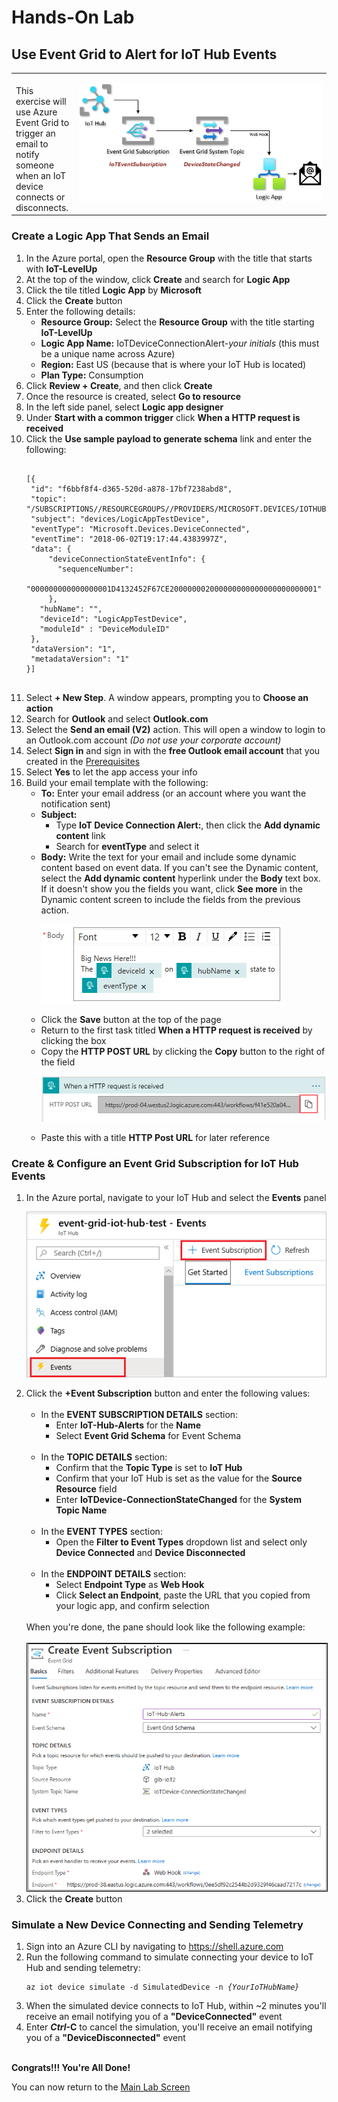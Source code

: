<h1>Hands-On Lab</h1>

<h2>Use Event Grid to Alert for IoT Hub Events</h2>
<table>
<tr>
<td width="20%" valign="top"><br>This exercise will use Azure Event Grid to trigger an email to notify someone when an IoT device connects or disconnects.</td>
<td>

![EventGridDiagram](./images/EventGridDiagram.png) 

</td>
</tr>
</table>
<p>
<h3>Create a Logic App That Sends an Email</h3>
<ol>
  <li>In the Azure portal, open the <b>Resource Group</b> with the title that starts with <b>IoT-LevelUp</b>
  <li>At the top of the window, click <b>Create</b> and search for <b>Logic App</b>
  <li>Click the tile titled <b>Logic App</b> by <b>Microsoft</b>
  <li>Click the <b>Create</b> button
  <li>Enter the following details:
    <ul>
      <li><b>Resource Group:</b> Select the <b>Resource Group</b> with the title starting <b>IoT-LevelUp</b>
      <li><b>Logic App Name:</b> IoTDeviceConnectionAlert-<i>your initials</i>  (this must be a unique name across Azure)
      <li><b>Region:</b>  East US (because that is where your IoT Hub is located)
      <li><b>Plan Type:</b> Consumption
    </ul>
  <li>Click <b>Review + Create</b>, and then click <b>Create</b>
  <li>Once the resource is created, select <b>Go to resource</b>
  <li>In the left side panel, select <b>Logic app designer</b>
  <li>Under <b>Start with a common trigger</b> click <b>When a HTTP request is received</b>
  <li>Click the <b>Use sample payload to generate schema</b> link and enter the following:
    <pre><code class="lang-azurecli" title="JSON">
[{  
 "id": "f6bbf8f4-d365-520d-a878-17bf7238abd8",
 "topic": "/SUBSCRIPTIONS/<azure subscription ID>/RESOURCEGROUPS/<resource group name>/PROVIDERS/MICROSOFT.DEVICES/IOTHUBS/<hub name>",
 "subject": "devices/LogicAppTestDevice",
 "eventType": "Microsoft.Devices.DeviceConnected",
 "eventTime": "2018-06-02T19:17:44.4383997Z",
 "data": {
     "deviceConnectionStateEventInfo": {
       "sequenceNumber":
         "000000000000000001D4132452F67CE200000002000000000000000000000001"
     },
   "hubName": "<hub name>",
   "deviceId": "LogicAppTestDevice",
   "moduleId" : "DeviceModuleID"
 }, 
 "dataVersion": "1",
 "metadataVersion": "1"
}]
 </code></pre>
 <li>Select <b>+ New Step</b>. A window appears, prompting you to <b>Choose an action</b>
 <li>Search for <b>Outlook</b> and select <b>Outlook.com</b>
 <li>Select the <b>Send an email (V2)</b> action.  This will open a window to login to an Outlook.com account <i>(Do not use your corporate account)</i>
 <li>Select <b>Sign in</b> and sign in with the <b>free Outlook email account</b> that you created in the <a href="./prerequisites.md">Prerequisites</a>
 <li>Select <b>Yes</b> to let the app access your info
 <li>Build your email template with the following:
 <ul>
   <li><b>To:</b> Enter your email address (or an account where you want the notification sent)
   <li><b>Subject:</b>
   <ul>
     <li>Type <b>IoT Device Connection Alert:</b>, then click the <b>Add dynamic content</b> link
     <li>Search for <b>eventType</b> and select it
   </ul>
 <li><b>Body:</b> Write the text for your email and include some dynamic content based on event data. If you can't see the Dynamic content, select the <b>Add dynamic content</b> hyperlink under the <b>Body</b> text box. If it doesn't show you the fields you want, click <b>See more</b> in the Dynamic content screen to include the fields from the previous action.
 
 ![AlertEmailBody](./images/IoTDeviceConnectionStateAlert-Body.png)
 <li>Click the <b>Save</b> button at the top of the page
 <li>Return to the first task titled <b>When a HTTP request is received</b> by clicking the box
 <li>Copy the <b>HTTP POST URL</b> by clicking the <b>Copy</b> button to the right of the field
 
 ![WebHookURL](./images/HTTPWebHook-URL.png)
 <li>Paste this with a title <b>HTTP Post URL</b> for later reference
</ol>
<h3>Create & Configure an Event Grid Subscription for IoT Hub Events</h2>
<ol>
<li>In the Azure portal, navigate to your IoT Hub and select the <b>Events</b> panel

![IoTHubEventGrid](./images/IotHub-EventGridSubscription.png)

<li>Click the <b>+Event Subscription</b> button and enter the following values:
<ul><br>
  <li>In the <b>EVENT SUBSCRIPTION DETAILS</b> section:
  <ul>
    <li>Enter <b>IoT-Hub-Alerts</b> for the <b>Name</b>
    <li>Select <b>Event Grid Schema</b> for </b>Event Schema</b>
  </ul><br>
  <li>In the <b>TOPIC DETAILS</b> section:
  <ul>
    <li>Confirm that the <b>Topic Type</b> is set to <b>IoT Hub</b>
    <li>Confirm that your IoT Hub is set as the value for the <b>Source Resource</b> field
    <li>Enter <b>IoTDevice-ConnectionStateChanged</b> for the <b>System Topic Name</b>
  </ul><br>
  <li>In the <b>EVENT TYPES</b> section:
  <ul>
    <li>Open the <b>Filter to Event Types</b> dropdown list and select only <b>Device Connected</b> and <b>Device Disconnected</b>
  </ul><br>
  <li>In the <b>ENDPOINT DETAILS</b> section:
  <ul>
    <li>Select <b>Endpoint Type</b> as <b>Web Hook</b>
    <li>Click <b>Select an Endpoint</b>, paste the URL that you copied from your logic app, and confirm selection
  </ul>
  </ul>
  <br>
  When you're done, the pane should look like the following example:
  <br><br>
  <img src="./images/CreateEventSubscription.png" style="border:1px solid black">
  <li>Click the <b>Create</b> button
</ol>
<h3>Simulate a New Device Connecting and Sending Telemetry</h3>
<ol>
<li>Sign into an Azure CLI by navigating to <a href="https://shell.azure.com">https://shell.azure.com</a>
<li>Run the following command to simulate connecting your device to IoT Hub and sending telemetry:
<p>
  <pre><code class="lang-azurecli">az iot device simulate -d SimulatedDevice -n <i>{YourIoTHubName}</i>
</code></pre>
<li>When the simulated device connects to IoT Hub, within ~2 minutes you'll receive an email notifying you of a <b>"DeviceConnected"</b> event
<li>Enter <b><i>Ctrl</i>-C</b> to cancel the simulation, you'll receive an email notifying you of a <b>"DeviceDisconnected"</b> event
</ol>
<br>
<b>Congrats!!!  You're All Done!</b>
<p>You can now return to the <a href="README.md">Main Lab Screen</a>
